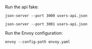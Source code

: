 Run the api fake:

  ```json-server --port 3000 users-api.json```

  ```json-server --port 3001 users-api.json```

Run the Envoy configuration:

  ```envoy --config-path envoy.yaml```
